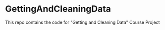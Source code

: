 GettingAndCleaningData
======================

This repo contains the code for "Getting and Cleaning Data" Course Project
